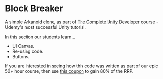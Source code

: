 # Block Breaker
A simple Arkanoid clone, as part of [The Complete Unity Developer](https://www.udemy.com/unitycourse/?couponCode=GitHubDiscount) course - Udemy's most successful Unity tutorial.

In this section our students learn...

+ UI Canvas.
+ Re-using code.
+ Buttons.

If you are interested in seeing how this code was written as part of our epic 50+ hour course, then use [this coupon](https://www.udemy.com/unitycourse/?couponCode=GitHubDiscount) to gain 80% of the RRP.

